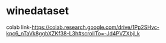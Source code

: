 # winedataset
colab link-https://colab.research.google.com/drive/1Pp2SHvc-kpc6_nTaVk8ggbXZKf38-L3h#scrollTo=-Jd4PVZXbjLk
